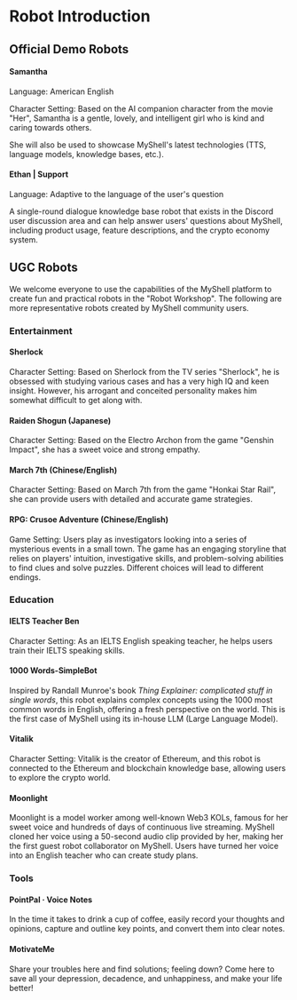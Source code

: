 # Robot Introduction

## Official Demo Robots

#### Samantha

Language: American English

Character Setting: Based on the AI companion character from the movie "Her", Samantha is a gentle, lovely, and intelligent girl who is kind and caring towards others.

She will also be used to showcase MyShell's latest technologies (TTS, language models, knowledge bases, etc.).

#### Ethan | Support

Language: Adaptive to the language of the user's question

A single-round dialogue knowledge base robot that exists in the Discord user discussion area and can help answer users' questions about MyShell, including product usage, feature descriptions, and the crypto economy system.

## UGC Robots

We welcome everyone to use the capabilities of the MyShell platform to create fun and practical robots in the "Robot Workshop". The following are more representative robots created by MyShell community users.

### Entertainment

#### Sherlock

Character Setting: Based on Sherlock from the TV series "Sherlock", he is obsessed with studying various cases and has a very high IQ and keen insight. However, his arrogant and conceited personality makes him somewhat difficult to get along with.

#### Raiden Shogun (Japanese)

Character Setting: Based on the Electro Archon from the game "Genshin Impact", she has a sweet voice and strong empathy.

#### March 7th (Chinese/English)

Character Setting: Based on March 7th from the game "Honkai Star Rail", she can provide users with detailed and accurate game strategies.

#### RPG: Crusoe Adventure (Chinese/English)

Game Setting: Users play as investigators looking into a series of mysterious events in a small town. The game has an engaging storyline that relies on players' intuition, investigative skills, and problem-solving abilities to find clues and solve puzzles. Different choices will lead to different endings.

### Education

#### IELTS Teacher Ben

Character Setting: As an IELTS English speaking teacher, he helps users train their IELTS speaking skills.

#### 1000 Words-SimpleBot

Inspired by Randall Munroe's book _Thing Explainer: complicated stuff in single words_, this robot explains complex concepts using the 1000 most common words in English, offering a fresh perspective on the world. This is the first case of MyShell using its in-house LLM (Large Language Model).

#### Vitalik

Character Setting: Vitalik is the creator of Ethereum, and this robot is connected to the Ethereum and blockchain knowledge base, allowing users to explore the crypto world.

#### Moonlight

Moonlight is a model worker among well-known Web3 KOLs, famous for her sweet voice and hundreds of days of continuous live streaming. MyShell cloned her voice using a 50-second audio clip provided by her, making her the first guest robot collaborator on MyShell. Users have turned her voice into an English teacher who can create study plans.

### Tools

#### PointPal · Voice Notes

In the time it takes to drink a cup of coffee, easily record your thoughts and opinions, capture and outline key points, and convert them into clear notes.

#### MotivateMe

Share your troubles here and find solutions; feeling down? Come here to save all your depression, decadence, and unhappiness, and make your life better!

####